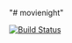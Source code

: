 "# movienight"

[![Build Status](https://travis-ci.org/gitKad/movienight.svg?branch=master)](https://travis-ci.org/gitKad/movienight)
